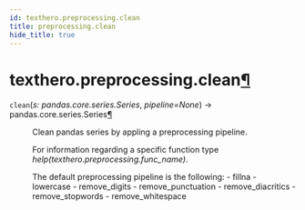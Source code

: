 ```yaml
---
id: texthero.preprocessing.clean
title: preprocessing.clean
hide_title: true
---
```


<div>
<div class="section" id="texthero-preprocessing-clean">
<h1>texthero.preprocessing.clean<a class="headerlink" href="#texthero-preprocessing-clean" title="Permalink to this headline">¶</a></h1>
<dl class="py function">
<dt id="texthero.preprocessing.clean">
<code class="sig-name descname">clean</code><span class="sig-paren">(</span><em class="sig-param"><span class="n">s</span><span class="p">:</span> <span class="n">pandas.core.series.Series</span></em>, <em class="sig-param"><span class="n">pipeline</span><span class="o">=</span><span class="default_value">None</span></em><span class="sig-paren">)</span> → pandas.core.series.Series<a class="headerlink" href="#texthero.preprocessing.clean" title="Permalink to this definition">¶</a></dt>
<dd><p>Clean pandas series by appling a preprocessing pipeline.</p>
<p>For information regarding a specific function type <cite>help(texthero.preprocessing.func_name)</cite>.</p>
<p>The default preprocessing pipeline is the following:
- fillna
- lowercase
- remove_digits
- remove_punctuation
- remove_diacritics
- remove_stopwords
- remove_whitespace</p>
</dd></dl>
</div>
</div>